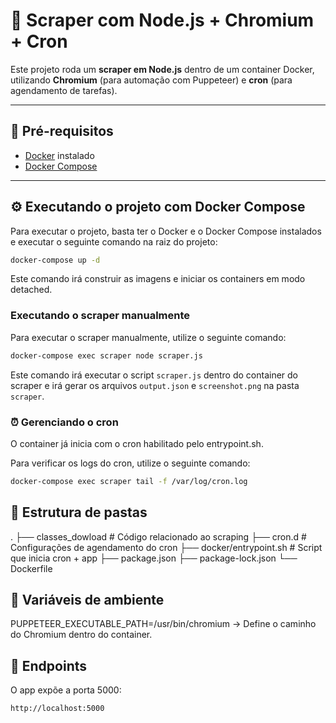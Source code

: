 # 🐳 Scraper com Node.js + Chromium + Cron

Este projeto roda um **scraper em Node.js** dentro de um container Docker, utilizando **Chromium** (para automação com Puppeteer) e **cron** (para agendamento de tarefas).

---

## 🚀 Pré-requisitos

- [Docker](https://docs.docker.com/get-docker/) instalado
- [Docker Compose](https://docs.docker.com/compose/)

---

## ⚙️ Executando o projeto com Docker Compose

Para executar o projeto, basta ter o Docker e o Docker Compose instalados e executar o seguinte comando na raiz do projeto:

```sh
docker-compose up -d
```

Este comando irá construir as imagens e iniciar os containers em modo detached.

### Executando o scraper manualmente

Para executar o scraper manualmente, utilize o seguinte comando:

```sh
docker-compose exec scraper node scraper.js
```

Este comando irá executar o script `scraper.js` dentro do container do scraper e irá gerar os arquivos `output.json` e `screenshot.png` na pasta `scraper`.

### ⏰ Gerenciando o cron

O container já inicia com o cron habilitado pelo entrypoint.sh.

Para verificar os logs do cron, utilize o seguinte comando:

```sh
docker-compose exec scraper tail -f /var/log/cron.log
```

## 📂 Estrutura de pastas

.
├── classes_dowload     # Código relacionado ao scraping
├── cron.d              # Configurações de agendamento do cron
├── docker/entrypoint.sh # Script que inicia cron + app
├── package.json
├── package-lock.json
└── Dockerfile

## 📌 Variáveis de ambiente

PUPPETEER_EXECUTABLE_PATH=/usr/bin/chromium → Define o caminho do Chromium dentro do container.

## 📡 Endpoints

O app expõe a porta 5000:

```
http://localhost:5000
```